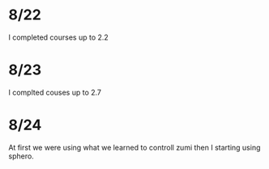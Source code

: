 # 8/22
I completed courses up to 2.2
# 8/23
I complted couses up to 2.7
# 8/24 
At first we were using what we learned to controll zumi then I starting using sphero.
